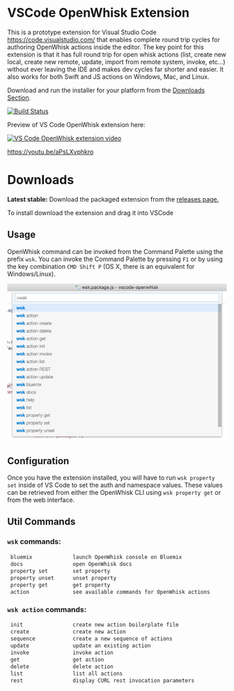 # VSCode OpenWhisk Extension

This is a prototype extension for Visual Studio Code https://code.visualstudio.com/ that enables complete round trip cycles for authoring OpenWhisk actions inside the editor.  The key point for this extension is that it has full round trip for open whisk actions (list, create new local, create new remote, update, import from remote system, invoke, etc…) without ever leaving the IDE and makes dev cycles far shorter and easier.  It also works for both Swift and JS actions on Windows, Mac, and Linux. 

Download and run the installer for your platform from the [Downloads Section](#downloads).

[![Build Status](https://travis-ci.org/openwhisk/openwhisk-vscode.svg?branch=master)](https://travis-ci.org/openwhisk/openwhisk-vscode)

Preview of VS Code OpenWhisk extension here:

[![VS Code OpenWhisk extension video](https://img.youtube.com/vi/aPsLXvphkro/0.jpg)](https://www.youtube.com/watch?v=aPsLXvphkro)

https://youtu.be/aPsLXvphkro


##
Downloads
=========
**Latest stable:** Download the packaged extension from the [releases page.](https://github.com/openwhisk/vscode-openwhisk/releases)

To install download the extension and drag it into VSCode

## Usage

OpenWhisk command can be invoked from the Command Palette using the prefix `wsk`.  You can invoke the Command Palette by pressing `F1` or by using the key combination `CMD Shift P` (OS X, there is an equivalent for Windows/Linux).

![Command Palette Screenshot](./github-assets/screenshot.png)

## Configuration

Once you have the extension installed, you will have to run `wsk property set` inside of VS Code to set the auth and namespace values.  These values can be retrieved from either the OpenWhisk CLI using `wsk property get` or from the web interface.

## Util Commands

### `wsk` commands:
     bluemix             launch OpenWhisk console on Bluemix
     docs                open OpenWhisk docs
     property set        set property
     property unset      unset property
     property get        get property
     action              see available commands for OpenWhisk actions

### `wsk action` commands:
     init                create new action boilerplate file
     create              create new action
     sequence            create a new sequence of actions
     update              update an existing action
     invoke              invoke action
     get                 get action
     delete              delete action
     list                list all actions
     rest                display CURL rest invocation parameters
     
     
